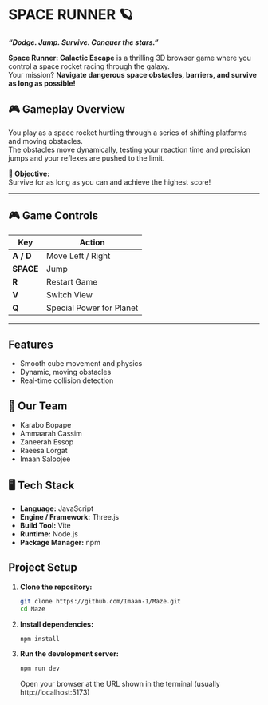 # **SPACE RUNNER** 🪐 

**_“Dodge. Jump. Survive. Conquer the stars.”_**

**Space Runner: Galactic Escape** is a thrilling 3D browser game where you control a space rocket racing through the galaxy.  
Your mission? **Navigate dangerous space obstacles, barriers, and survive as long as possible!**

## 🎮 **Gameplay Overview**

You play as a space rocket hurtling through a series of shifting platforms and moving obstacles.  
The obstacles move dynamically, testing your reaction time and precision jumps and your reflexes are pushed to the limit.

**🎯 Objective:**  
Survive for as long as you can and achieve the highest score!

---

## 🎮  **Game Controls**

| Key | Action |
|-----|---------|
| **A / D** | Move Left / Right |
| **SPACE** | Jump |
| **R** | Restart Game |
| **V** | Switch View |
| **Q** | Special Power for Planet |

---

##  **Features**

- Smooth cube movement and physics  
- Dynamic, moving obstacles  
- Real-time collision detection

## 👥 Our Team
- Karabo Bopape   
- Ammaarah Cassim   
- Zaneerah Essop   
- Raeesa Lorgat   
- Imaan Saloojee  

## 🖥 **Tech Stack**

- **Language:** JavaScript  
- **Engine / Framework:** Three.js  
- **Build Tool:** Vite  
- **Runtime:** Node.js  
- **Package Manager:** npm 

##  **Project Setup**

1. **Clone the repository:**
   ```bash
   git clone https://github.com/Imaan-1/Maze.git
   cd Maze
   ```
2. **Install dependencies:**
    ```bash
    npm install
    ```
3. **Run the development server:**
   ```bash
   npm run dev
   ```
    Open your browser at the URL shown in the terminal (usually http://localhost:5173)
       
